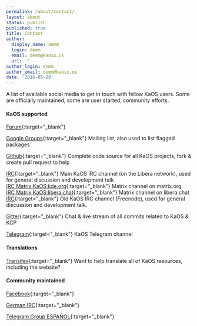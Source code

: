 ```yaml
---
permalink: /about/contact/
layout: about
status: publish
published: true
title: Contact
author:
  display_name: demm
  login: demm
  email: demm@kaosx.us
  url: ''
author_login: demm
author_email: demm@kaosx.us
date: '2016-05-28'
---
```

A list of available social media to get in touch with fellow KaOS users.  Some are officially maintained, some are user started, community efforts.

#### KaOS supported
[Forum](https://forum.kaosx.us){:target="_blank"}

[Google Groups](https://groups.google.com/forum/?fromgroups#!forum/kaos-general){:target="_blank"} Mailing list, also used to list flagged packages

[Github](https://github.com/KaOSx){:target="_blank"} Complete code source for all KaOS projects, fork & create pull request to help

[IRC](https://web.libera.chat/#KaOS){:target="_blank"} Main KaOS IRC channel (on the Libera network), used for general discussion and development talk  
[IRC Matrix KaOS:kde.org](https://webchat.kde.org/#/room/#kaosx:kde.org){:target="_blank"} Matrix channel on matrix.org  
[IRC Matrix KaOS:libera.chat](https://webchat.kde.org/#/room/#kaos:libera.chat){:target="_blank"} Matrix channel on libera.chat  
[IRC](https://kiwiirc.com/client/irc.freenode.net/#kaosx){:target="_blank"} Old KaOS IRC channel (Freenode), used for general discussion and development talk.  

[Gitter](https://gitter.im/KaOSx/KaOS/){:target="_blank"} Chat & live stream of all commits related to KaOS & KCP

[Telegram](https://t.me/KaOS_telegram){:target="_blank"} KaOS Telegram channel

#### Translations
[Transifex](https://www.transifex.com/organization/kaos/dashboard/kaos){:target="_blank"} Want to help translate all of KaOS resources, including the website?

#### Community maintained
[Facebook](https://www.facebook.com/groups/kaosx/){:target="_blank"}

[German IRC](http://webchat.freenode.net/?channels=kaosx-de){:target="_blank"}

[Telegram Group ESPAÑOL](https://telegram.me/kaos_es){:target="_blank"}





    

